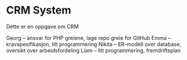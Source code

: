 # CRM System
 
Dette er en oppgave om CRM 

Georg – ansvar for PHP greiene, lage repo greie for GitHub
Emma – kravspesifikasjon, litt programmering
Nikita – ER-modell over database, oversikt over arbeidsfordeling
Liam – litt programmering, fremdriftsplan

